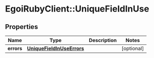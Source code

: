# EgoiRubyClient::UniqueFieldInUse

## Properties
Name | Type | Description | Notes
------------ | ------------- | ------------- | -------------
**errors** | [**UniqueFieldInUseErrors**](UniqueFieldInUseErrors.md) |  | [optional] 


